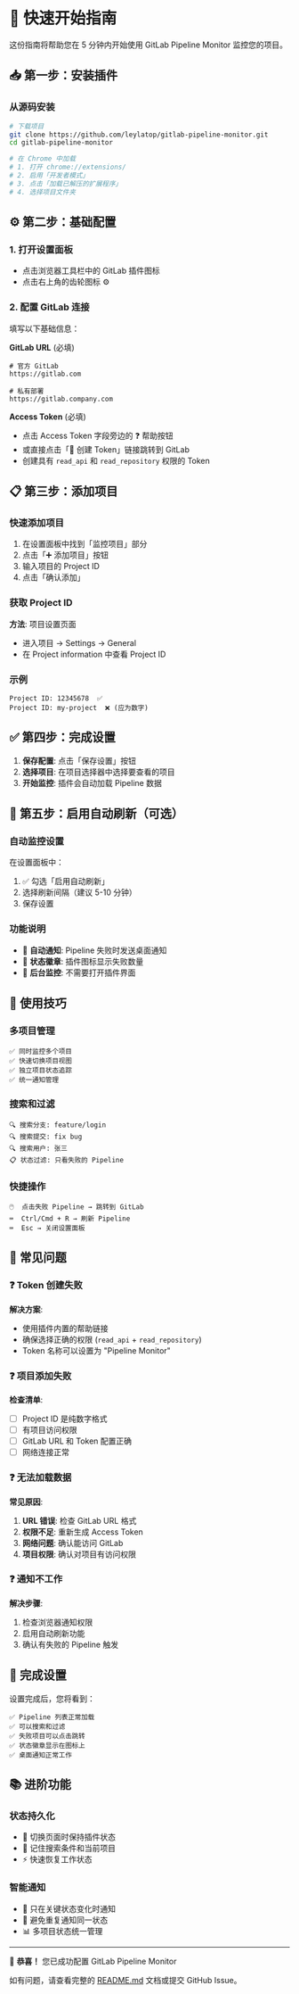 # 🚀 快速开始指南

这份指南将帮助您在 5 分钟内开始使用 GitLab Pipeline Monitor 监控您的项目。

## 📥 第一步：安装插件

### 从源码安装
```bash
# 下载项目
git clone https://github.com/leylatop/gitlab-pipeline-monitor.git
cd gitlab-pipeline-monitor

# 在 Chrome 中加载
# 1. 打开 chrome://extensions/
# 2. 启用「开发者模式」
# 3. 点击「加载已解压的扩展程序」
# 4. 选择项目文件夹
```

## ⚙️ 第二步：基础配置

### 1. 打开设置面板
- 点击浏览器工具栏中的 GitLab 插件图标
- 点击右上角的齿轮图标 ⚙️

### 2. 配置 GitLab 连接
填写以下基础信息：

**GitLab URL** (必填)
```
# 官方 GitLab
https://gitlab.com

# 私有部署
https://gitlab.company.com
```

**Access Token** (必填)
- 点击 Access Token 字段旁边的 ❓ 帮助按钮
- 或直接点击「🔗 创建 Token」链接跳转到 GitLab
- 创建具有 `read_api` 和 `read_repository` 权限的 Token

## 📋 第三步：添加项目

### 快速添加项目
1. 在设置面板中找到「监控项目」部分
2. 点击「➕ 添加项目」按钮
3. 输入项目的 Project ID
4. 点击「确认添加」

### 获取 Project ID
**方法**: 项目设置页面
- 进入项目 → Settings → General
- 在 Project information 中查看 Project ID

### 示例
```
Project ID: 12345678  ✅
Project ID: my-project  ❌ (应为数字)
```

## ✅ 第四步：完成设置

1. **保存配置**: 点击「保存设置」按钮
2. **选择项目**: 在项目选择器中选择要查看的项目
3. **开始监控**: 插件会自动加载 Pipeline 数据

## 🔄 第五步：启用自动刷新（可选）

### 自动监控设置
在设置面板中：
1. ✅ 勾选「启用自动刷新」
2. 选择刷新间隔（建议 5-10 分钟）
3. 保存设置

### 功能说明
- 🔔 **自动通知**: Pipeline 失败时发送桌面通知
- 🔴 **状态徽章**: 插件图标显示失败数量
- 📱 **后台监控**: 不需要打开插件界面

## 🎯 使用技巧

### 多项目管理
```
✅ 同时监控多个项目
✅ 快速切换项目视图
✅ 独立项目状态追踪
✅ 统一通知管理
```

### 搜索和过滤
```
🔍 搜索分支: feature/login
🔍 搜索提交: fix bug
🔍 搜索用户: 张三
📋 状态过滤: 只看失败的 Pipeline
```

### 快捷操作
```
🖱️  点击失败 Pipeline → 跳转到 GitLab
⌨️  Ctrl/Cmd + R → 刷新 Pipeline
⌨️  Esc → 关闭设置面板
```

## 🔧 常见问题

### ❓ Token 创建失败
**解决方案**: 
- 使用插件内置的帮助链接
- 确保选择正确的权限 (`read_api` + `read_repository`)
- Token 名称可以设置为 "Pipeline Monitor"

### ❓ 项目添加失败
**检查清单**:
- [ ] Project ID 是纯数字格式
- [ ] 有项目访问权限
- [ ] GitLab URL 和 Token 配置正确
- [ ] 网络连接正常

### ❓ 无法加载数据
**常见原因**:
1. **URL 错误**: 检查 GitLab URL 格式
2. **权限不足**: 重新生成 Access Token
3. **网络问题**: 确认能访问 GitLab
4. **项目权限**: 确认对项目有访问权限

### ❓ 通知不工作
**解决步骤**:
1. 检查浏览器通知权限
2. 启用自动刷新功能  
3. 确认有失败的 Pipeline 触发

## 🏁 完成设置

设置完成后，您将看到：

```
✅ Pipeline 列表正常加载
✅ 可以搜索和过滤
✅ 失败项目可以点击跳转
✅ 状态徽章显示在图标上
✅ 桌面通知正常工作
```

## 📚 进阶功能

### 状态持久化
- 💾 切换页面时保持插件状态
- 🔄 记住搜索条件和当前项目
- ⚡ 快速恢复工作状态

### 智能通知
- 🎯 只在关键状态变化时通知
- 🚫 避免重复通知同一状态
- 📊 多项目状态统一管理

---

🎉 **恭喜！** 您已成功配置 GitLab Pipeline Monitor

如有问题，请查看完整的 [README.md](README.md) 文档或提交 GitHub Issue。 